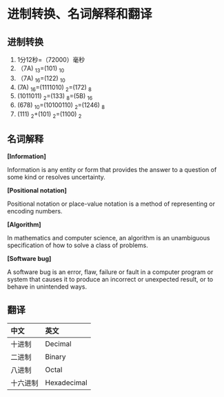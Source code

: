 # 进制转换、名词解释和翻译

## 进制转换

1. 1分12秒=（72000）毫秒
2. （7A) <sub>13</sub>=(101) <sub>10</sub>
3. （7A) <sub>16</sub>=(122) <sub>10</sub>
4.  (7A) <sub>16</sub>=(1111010) <sub>2</sub>=(172) <sub>8</sub>
5. (1011011) <sub>2</sub>=(133) <sub>8</sub>=(5B) <sub>16</sub>
6. (678) <sub>10</sub>=(10100110) <sub>2</sub>=(1246) <sub>8</sub>
7. (111) <sub>2</sub>+(101) <sub>2</sub>=(1100) <sub>2</sub>

## 名词解释

**[Information]**

Information is any entity or form that provides the answer to a question of some kind or resolves uncertainty. 

**[Positional notation]**

Positional notation or place-value notation is a method of representing or encoding numbers.

**[Algorithm]**

In mathematics and computer science, an algorithm is an unambiguous specification of how to solve a class of problems.

**[Software bug]**

A software bug is an error, flaw, failure or fault in a computer program or system that causes it to produce an incorrect or unexpected result, or to behave in unintended ways.

## 翻译


|中文     | 英文          | 
|:------ |:-------------|
|十进制   | Decimal | 
|二进制   |   Binary
|八进制   |   Octal
|十六进制 | Hexadecimal